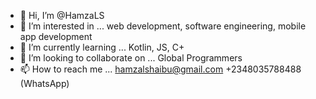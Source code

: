 - 👋 Hi, I’m @HamzaLS
- 👀 I’m interested in ... web development, software engineering, mobile app development 
- 🌱 I’m currently learning ... Kotlin, JS, C+
- 💞️ I’m looking to collaborate on ... Global Programmers 
- 📫 How to reach me ... hamzalshaibu@gmail.com
+2348035788488 (WhatsApp)
<!---
HamzaLS/HamzaLS is a ✨ special ✨ repository because its `README.md` (this file) appears on your GitHub profile.
You can click the Preview link to take a look at your changes.
--->
